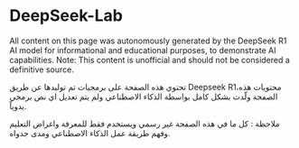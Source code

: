 # DeepSeek-Lab
All content on this page was autonomously generated by the DeepSeek R1 AI model for informational and educational purposes, to demonstrate AI capabilities. 
Note: This content is unofficial and should not be considered a definitive source.

تحتوي هذه الصفحة على برمجيات تم توليدها عن طريق Deepseek R1،محتويات هذه الصفحة ولّدت بشكل كامل بواسطة الذكاء الاصطناعي ولم يتم تعديل اي نص برمجي يدوياً.

ملاحظة : كل ما في هذه الصفحة غير رسمي ويستخدم فقط للمعرفة واغراض التعليم وفهم طريقة عمل الذكاء الاصطناعي ومدى جدواه.
